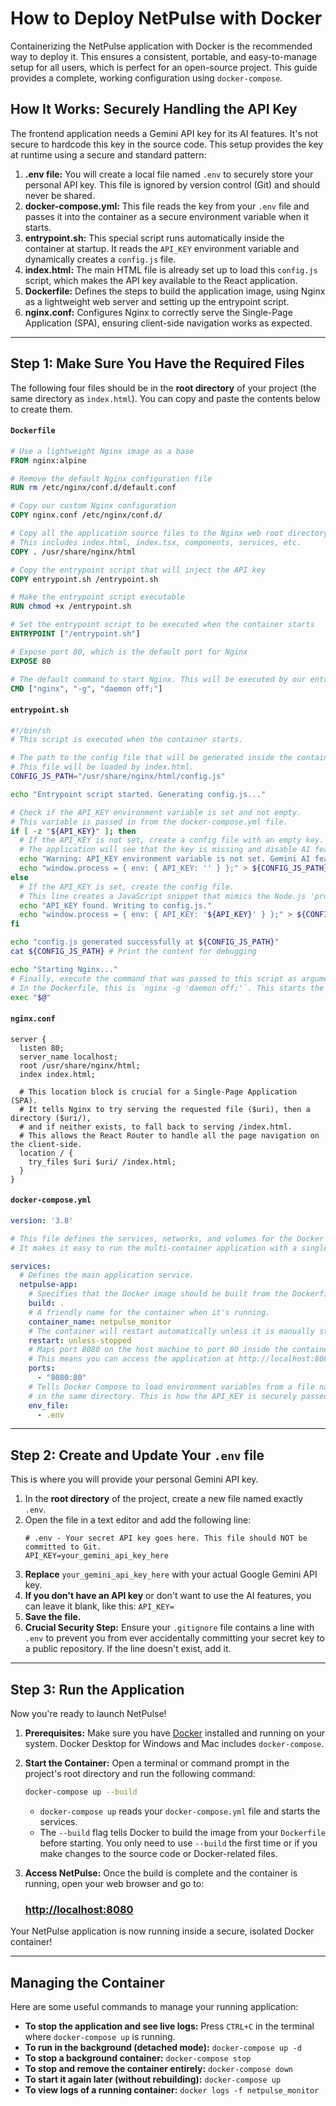 # How to Deploy NetPulse with Docker

Containerizing the NetPulse application with Docker is the recommended way to deploy it. This ensures a consistent, portable, and easy-to-manage setup for all users, which is perfect for an open-source project. This guide provides a complete, working configuration using `docker-compose`.

## How It Works: Securely Handling the API Key

The frontend application needs a Gemini API key for its AI features. It's not secure to hardcode this key in the source code. This setup provides the key at runtime using a secure and standard pattern:

1.  **.env file:** You will create a local file named `.env` to securely store your personal API key. This file is ignored by version control (Git) and should never be shared.
2.  **docker-compose.yml:** This file reads the key from your `.env` file and passes it into the container as a secure environment variable when it starts.
3.  **entrypoint.sh:** This special script runs automatically inside the container at startup. It reads the `API_KEY` environment variable and dynamically creates a `config.js` file.
4.  **index.html:** The main HTML file is already set up to load this `config.js` script, which makes the API key available to the React application.
5.  **Dockerfile:** Defines the steps to build the application image, using Nginx as a lightweight web server and setting up the entrypoint script.
6.  **nginx.conf:** Configures Nginx to correctly serve the Single-Page Application (SPA), ensuring client-side navigation works as expected.

---

## Step 1: Make Sure You Have the Required Files

The following four files should be in the **root directory** of your project (the same directory as `index.html`). You can copy and paste the contents below to create them.

#### `Dockerfile`
```dockerfile
# Use a lightweight Nginx image as a base
FROM nginx:alpine

# Remove the default Nginx configuration file
RUN rm /etc/nginx/conf.d/default.conf

# Copy our custom Nginx configuration
COPY nginx.conf /etc/nginx/conf.d/

# Copy all the application source files to the Nginx web root directory
# This includes index.html, index.tsx, components, services, etc.
COPY . /usr/share/nginx/html

# Copy the entrypoint script that will inject the API key
COPY entrypoint.sh /entrypoint.sh

# Make the entrypoint script executable
RUN chmod +x /entrypoint.sh

# Set the entrypoint script to be executed when the container starts
ENTRYPOINT ["/entrypoint.sh"]

# Expose port 80, which is the default port for Nginx
EXPOSE 80

# The default command to start Nginx. This will be executed by our entrypoint script.
CMD ["nginx", "-g", "daemon off;"]
```

#### `entrypoint.sh`
```sh
#!/bin/sh
# This script is executed when the container starts.

# The path to the config file that will be generated inside the container.
# This file will be loaded by index.html.
CONFIG_JS_PATH="/usr/share/nginx/html/config.js"

echo "Entrypoint script started. Generating config.js..."

# Check if the API_KEY environment variable is set and not empty.
# This variable is passed in from the docker-compose.yml file.
if [ -z "${API_KEY}" ]; then
  # If the API_KEY is not set, create a config file with an empty key.
  # The application will see that the key is missing and disable AI features.
  echo "Warning: API_KEY environment variable is not set. Gemini AI features will be disabled."
  echo "window.process = { env: { API_KEY: '' } };" > ${CONFIG_JS_PATH}
else
  # If the API_KEY is set, create the config file.
  # This line creates a JavaScript snippet that mimics the Node.js 'process.env' object in the browser window.
  echo "API_KEY found. Writing to config.js."
  echo "window.process = { env: { API_KEY: '${API_KEY}' } };" > ${CONFIG_JS_PATH}
fi

echo "config.js generated successfully at ${CONFIG_JS_PATH}"
cat ${CONFIG_JS_PATH} # Print the content for debugging

echo "Starting Nginx..."
# Finally, execute the command that was passed to this script as arguments.
# In the Dockerfile, this is `nginx -g 'daemon off;'`. This starts the web server.
exec "$@"
```

#### `nginx.conf`
```nginx
server {
  listen 80;
  server_name localhost;
  root /usr/share/nginx/html;
  index index.html;

  # This location block is crucial for a Single-Page Application (SPA).
  # It tells Nginx to try serving the requested file ($uri), then a directory ($uri/),
  # and if neither exists, to fall back to serving /index.html.
  # This allows the React Router to handle all the page navigation on the client-side.
  location / {
    try_files $uri $uri/ /index.html;
  }
}
```

#### `docker-compose.yml`
```yaml
version: '3.8'

# This file defines the services, networks, and volumes for the Docker application.
# It makes it easy to run the multi-container application with a single command.

services:
  # Defines the main application service.
  netpulse-app:
    # Specifies that the Docker image should be built from the Dockerfile in the current directory.
    build: .
    # A friendly name for the container when it's running.
    container_name: netpulse_monitor
    # The container will restart automatically unless it is manually stopped.
    restart: unless-stopped
    # Maps port 8080 on the host machine to port 80 inside the container.
    # This means you can access the application at http://localhost:8080.
    ports:
      - "8080:80"
    # Tells Docker Compose to load environment variables from a file named `.env`
    # in the same directory. This is how the API_KEY is securely passed into the container.
    env_file:
      - .env
```

---

## Step 2: Create and Update Your `.env` file

This is where you will provide your personal Gemini API key.

1.  In the **root directory** of the project, create a new file named exactly `.env`.
2.  Open the file in a text editor and add the following line:
    ```
    # .env - Your secret API key goes here. This file should NOT be committed to Git.
    API_KEY=your_gemini_api_key_here
    ```
3.  **Replace** `your_gemini_api_key_here` with your actual Google Gemini API key.
4.  **If you don't have an API key** or don't want to use the AI features, you can leave it blank, like this: `API_KEY=`
5.  **Save the file.**
6.  **Crucial Security Step:** Ensure your `.gitignore` file contains a line with `.env` to prevent you from ever accidentally committing your secret key to a public repository. If the line doesn't exist, add it.

---

## Step 3: Run the Application

Now you're ready to launch NetPulse!

1.  **Prerequisites:** Make sure you have [Docker](https://www.docker.com/products/docker-desktop/) installed and running on your system. Docker Desktop for Windows and Mac includes `docker-compose`.

2.  **Start the Container:** Open a terminal or command prompt in the project's root directory and run the following command:
    ```bash
    docker-compose up --build
    ```
    *   `docker-compose up` reads your `docker-compose.yml` file and starts the services.
    *   The `--build` flag tells Docker to build the image from your `Dockerfile` before starting. You only need to use `--build` the first time or if you make changes to the source code or Docker-related files.

3.  **Access NetPulse:** Once the build is complete and the container is running, open your web browser and go to:
    ### **[http://localhost:8080](http://localhost:8080)**

Your NetPulse application is now running inside a secure, isolated Docker container!

---

## Managing the Container

Here are some useful commands to manage your running application:

-   **To stop the application and see live logs:** Press `CTRL+C` in the terminal where `docker-compose up` is running.
-   **To run in the background (detached mode):** `docker-compose up -d`
-   **To stop a background container:** `docker-compose stop`
-   **To stop and remove the container entirely:** `docker-compose down`
-   **To start it again later (without rebuilding):** `docker-compose up`
-   **To view logs of a running container:** `docker logs -f netpulse_monitor`